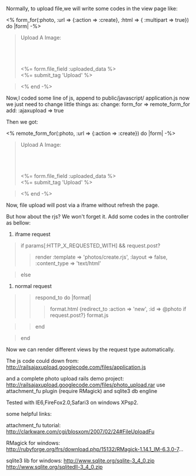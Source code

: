 Normally, to upload file,we will write some codes in the view page
like:

<% form\_for(:photo, :url => {:action => :create}, :html =>
{ :multipart => true}) do |form| -%>
> <p>
<blockquote>

<label for="">

Upload A Image:<br>
<br>
</label><br>
<br>
<br>
<%= form.file_field :uploaded_data %><br>
<%= submit_tag 'Upload' %><br>
</blockquote><blockquote></p>
<% end -%></blockquote>


Now,I coded some line of js, append to public/javascript/
application.js
now we just need to change little things as:
change: form\_for => remote\_form\_for
add: :ajaxupload => true


Then we got:


<% remote\_form\_for(:photo, :url => {:action => :create}) do |form| -%>
> <p>
<blockquote>

<label for="">

Upload A Image:<br>
<br>
</label><br>
<br>
<br>
<%= form.file_field :uploaded_data %><br>
<%= submit_tag 'Upload' %><br>
</blockquote><blockquote></p>
<% end -%></blockquote>


Now, file upload will post via a iframe without refresh the page.


But how about the rjs?
We won't forget it.
Add some codes in the controller as bellow:


  1. iframe request
> if params[:HTTP\_X\_REQUESTED\_WITH] && request.post?
> > render :template => 'photos/create.rjs', :layout =>
false, :content\_type => 'text/html'

> else
  1. normal request
> > respond\_to do |format|
> > > format.html {redirect\_to :action => 'new', :id => @photo if
request.post?}
> > > format.js

> > end

> end


Now we can render different views by the request type automatically.


The js code could down from:
http://railsajaxupload.googlecode.com/files/application.js

and a complete photo upload rails demo project:
http://railsajaxupload.googlecode.com/files/photo_upload.rar
use attachment\_fu plugin (require RMagick) and sqlite3 db engline


Tested with IE6,FireFox2.0,Safari3  on windows XPsp2.


some helpful links:


attachment\_fu tutorial:
http://clarkware.com/cgi/blosxom/2007/02/24#FileUploadFu


RMagick for windows:
http://rubyforge.org/frs/download.php/15132/RMagick-1.14.1_IM-6.3.0-7...


sqlite3 lib for windows:
http://www.sqlite.org/sqlite-3_4_0.zip
http://www.sqlite.org/sqlitedll-3_4_0.zip

